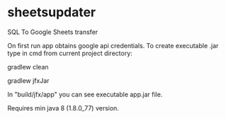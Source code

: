 # sheetsupdater
SQL To Google Sheets transfer

On first run app obtains google api credentials.
To create executable .jar type in cmd from current project directory:

  gradlew clean
  
  gradlew jfxJar
  
In "build/jfx/app" you can see executable app.jar file.

Requires min java 8 (1.8.0_77) version. 


